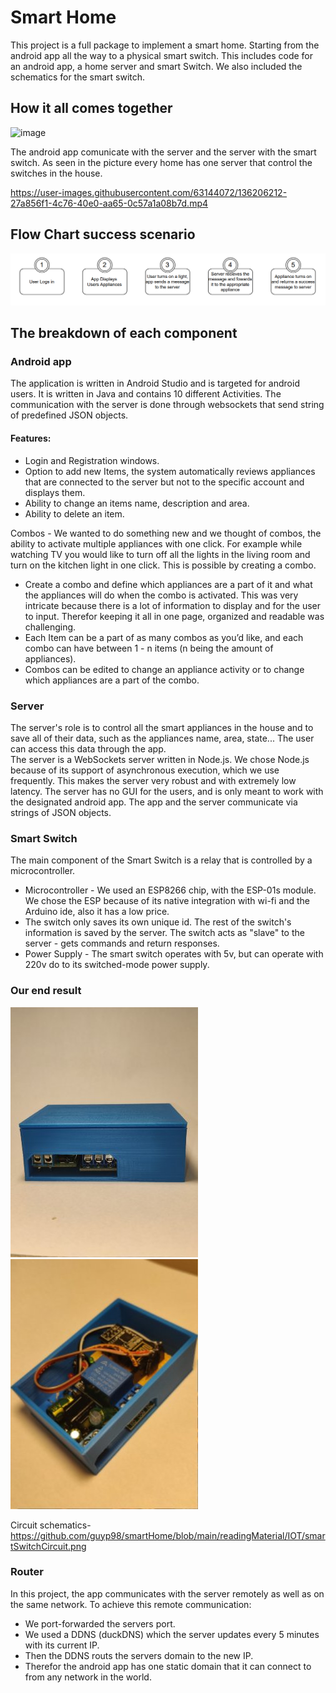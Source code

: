# Smart Home

This project is a full package to implement a smart home. Starting from the android app all the way to a physical smart switch. This includes code for an android app, a home server and smart Switch. We also included the schematics for the smart switch.

## How it all comes together
![image](https://user-images.githubusercontent.com/63144072/134199323-d933e467-3390-48bd-a524-684467573887.png)


The android app comunicate with the server and the server with the smart switch.
As seen in the picture every home has one server that control the switches in the house.


https://user-images.githubusercontent.com/63144072/136206212-27a856f1-4c76-40e0-aa65-0c57a1a08b7d.mp4



## Flow Chart success scenario
![image](https://github.com/guyp98/smartHome/blob/main/readingMaterial/flow_chart.png)


## The breakdown of each component

### Android app
 The application is written in Android Studio and is targeted for android users. It is written in Java and contains 10 different Activities. The communication with the server is done through websockets that send string of predefined JSON objects.

#### Features:

- Login and Registration windows.
- Option to add new Items, the system automatically reviews appliances that are connected to the server but not to the specific account and displays them. 
- Ability to change an items name, description and area.
- Ability to delete an item.

Combos - We wanted to do something new and we thought of combos, the ability to activate multiple appliances with one click. For example while watching TV you would like to turn off all the lights in the living room and turn on the kitchen light in one click. This is possible by creating a combo.
- Create a combo and define which appliances are a part of it and what the appliances will do when the combo is activated. This was very intricate because there is a lot of information to display and for the user to input. Therefor keeping it all in one page, organized and readable was challenging.
- Each Item can be a part of as many combos as you’d like, and each combo can have between 1 - n items (n being the amount of appliances). 
- Combos can be edited to change an appliance activity or to change which appliances are a part of the combo.


### Server
The server's role is to control all the smart appliances in the house and to save all of their data, such as the appliances name, area, state... The user can access this data through the app.                          
The server is a WebSockets server written in Node.js. We chose Node.js because of its support of asynchronous execution, which we use frequently. This makes the server very robust and with extremely low latency. The server has no GUI for the users, and is only meant to work with the designated android app. The app and the server communicate via strings of JSON objects. 

### Smart Switch
The main component of the Smart Switch is a relay that is controlled by a microcontroller.                                                                                          
- Microcontroller - We used an ESP8266 chip, with the ESP-01s module. We chose the ESP because of its native integration with wi-fi and the Arduino ide, also it has a low price. 
-  The switch only saves its own unique id. The rest of the switch's information is saved by the server. The switch acts as "slave" to the server - gets commands and return responses.
- Power Supply - The smart switch operates with 5v, but can operate with 220v do to its switched-mode power supply.


### Our end result

![image](https://github.com/guyp98/smartHome/blob/main/readingMaterial/IOT/smartSwitch1.jpg)
![image](https://github.com/guyp98/smartHome/blob/main/readingMaterial/IOT/smartSwitch2.jpg)

Circuit schematics- https://github.com/guyp98/smartHome/blob/main/readingMaterial/IOT/smartSwitchCircuit.png

### Router
In this project, the app communicates with the server remotely as well as on the same network.
To achieve this remote communication:
- We port-forwarded the servers port.
- We used a DDNS (duckDNS) which the server updates every 5 minutes with its current IP.
- Then the DDNS routs the servers domain to the new IP.
- Therefor the android app has one static domain that it can connect to from any network in the world.


















